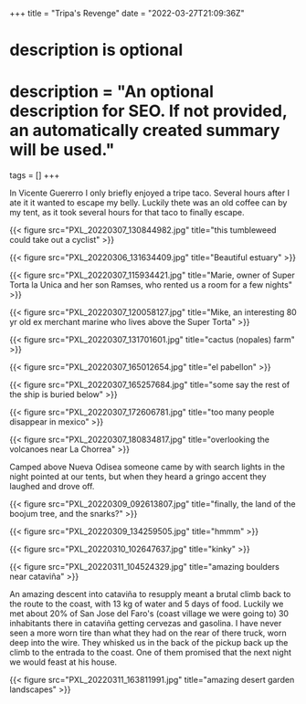 +++
title = "Tripa's Revenge"
date = "2022-03-27T21:09:36Z"

#
# description is optional
#
# description = "An optional description for SEO. If not provided, an automatically created summary will be used."

tags = []
+++

In Vicente Guererro I only briefly enjoyed a tripe taco. Several hours after I ate it it wanted to escape my belly. Luckily thete was an old coffee can by my tent, as it took several hours for that taco to finally escape.

{{< figure src="PXL_20220307_130844982.jpg" title="this tumbleweed could take out a cyclist" >}}

{{< figure src="PXL_20220306_131634409.jpg" title="Beautiful estuary" >}}

{{< figure src="PXL_20220307_115934421.jpg" title="Marie, owner of Super Torta la Unica and her son Ramses, who rented us a room for a few nights" >}}

{{< figure src="PXL_20220307_120058127.jpg" title="Mike, an interesting 80 yr old ex merchant marine who lives above the Super Torta" >}}

{{< figure src="PXL_20220307_131701601.jpg" title="cactus (nopales\) farm" >}}

{{< figure src="PXL_20220307_165012654.jpg" title="el pabellon" >}}

{{< figure src="PXL_20220307_165257684.jpg" title="some say the rest of the ship is buried below" >}}

{{< figure src="PXL_20220307_172606781.jpg" title="too many people disappear in mexico" >}}

{{< figure src="PXL_20220307_180834817.jpg" title="overlooking the volcanoes near La Chorrea" >}}

Camped above Nueva Odisea someone came by with search lights in the night pointed at our tents, but when they heard a gringo accent they laughed and drove off.

{{< figure src="PXL_20220309_092613807.jpg" title="finally, the land of the boojum tree, and the snarks?" >}}

{{< figure src="PXL_20220309_134259505.jpg" title="hmmm" >}}

{{< figure src="PXL_20220310_102647637.jpg" title="kinky" >}}

{{< figure src="PXL_20220311_104524329.jpg" title="amazing boulders near cataviña" >}}

An amazing descent into cataviña to resupply meant a brutal climb back to the route to the coast, with 13 kg of water and 5 days of food. Luckily we met about 20% of San Jose del Faro's (coast village we were going to) 30 inhabitants there in cataviña getting cervezas and gasolina. I have never seen a more worn tire than what they had on the rear of there truck, worn deep into the wire.
They whisked us in the back of the pickup back up the climb to the entrada to the coast. One of them promised that the next night we would feast at his house.

{{< figure src="PXL_20220311_163811991.jpg" title="amazing desert garden landscapes" >}}


